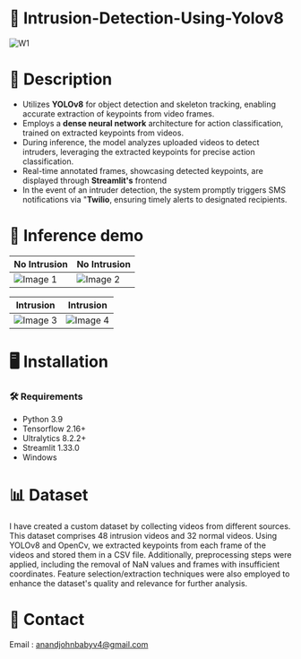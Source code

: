 # 🎥 Intrusion-Detection-Using-Yolov8

![W1](https://github.com/anandjohnbaby/IDS-Skeleton-tracking-using-Yolov8/assets/108878068/eb5bad53-4ef8-4410-a0d3-b7f948998b75)
# 📝 Description
- Utilizes **YOLOv8** for object detection and skeleton tracking, enabling accurate extraction of keypoints from video frames.
- Employs a **dense neural network** architecture for action classification, trained on extracted keypoints from videos.
- During inference, the model analyzes uploaded videos to detect intruders, leveraging the extracted keypoints for precise action classification.
- Real-time annotated frames, showcasing detected keypoints, are displayed through **Streamlit's** frontend
- In the event of an intruder detection, the system promptly triggers SMS notifications via "**Twilio**, ensuring timely alerts to designated recipients.

# 🎯 Inference demo
| No Intrusion | No Intrusion |
|---------|---------|
| ![Image 1](https://github.com/anandjohnbaby/IDS-Skeleton-tracking-using-Yolov8/assets/108878068/d7ff29ea-0151-49b8-b30e-bbd1efd4a322) | ![Image 2](https://github.com/anandjohnbaby/IDS-Skeleton-tracking-using-Yolov8/assets/108878068/f55e7da2-1f6f-4e14-853b-fe557772eb0b) |

| Intrusion | Intrusion |
|---------|---------|
| ![Image 3](https://github.com/anandjohnbaby/IDS-Skeleton-tracking-using-Yolov8/assets/108878068/b5c180fb-345f-48ea-8795-f9a13886893b) | ![Image 4](https://github.com/anandjohnbaby/IDS-Skeleton-tracking-using-Yolov8/assets/108878068/552e3d75-3614-4d5a-b0fc-18cced94ba91) |


# 🖥️ Installation
### 🛠️ Requirements
- Python 3.9
- Tensorflow 2.16+
- Ultralytics 8.2.2+
- Streamlit 1.33.0
- Windows

# 📊 Dataset
I have created a custom dataset by collecting videos from different sources. This dataset comprises 48 intrusion videos and 32 normal videos. Using YOLOv8 and OpenCv, we extracted keypoints from each frame of the videos and stored them in a CSV file. Additionally, preprocessing steps were applied, including the removal of NaN values and frames with insufficient coordinates. Feature selection/extraction techniques were also employed to enhance the dataset's quality and relevance for further analysis.

# 📧 Contact
Email : anandjohnbabyv4@gmail.com
